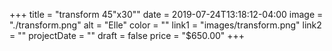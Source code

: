 +++
title = "transform 45\"x30\""
date = 2019-07-24T13:18:12-04:00
image = "./transform.png"
alt = "Elle"
color = ""
link1 = "images/transform.png"
link2 = ""
projectDate = ""
draft = false
price = "$650.00"
+++
